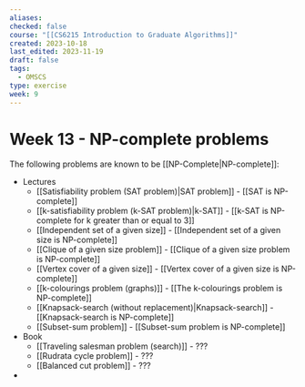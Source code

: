 ```yaml
---
aliases: 
checked: false
course: "[[CS6215 Introduction to Graduate Algorithms]]"
created: 2023-10-18
last_edited: 2023-11-19
draft: false
tags:
  - OMSCS
type: exercise
week: 9
---
```

# Week 13 - NP-complete problems

The following problems are known to be [[NP-Complete|NP-complete]]:
- Lectures
	- [[Satisfiability problem (SAT problem)|SAT problem]] - [[SAT is NP-complete]]
	- [[k-satisfiability problem (k-SAT problem)|k-SAT]] - [[k-SAT is NP-complete for k greater than or equal to 3]]
	- [[Independent set of a given size]] - [[Independent set of a given size is NP-complete]]
	- [[Clique of a given size problem]] - [[Clique of a given size problem is NP-complete]]
	- [[Vertex cover of a given size]] - [[Vertex cover of a given size is NP-complete]]
	- [[k-colourings problem (graphs)]] - [[The k-colourings problem is NP-complete]]
	- [[Knapsack-search (without replacement)|Knapsack-search]] - [[Knapsack-search is NP-complete]]
	- [[Subset-sum problem]] - [[Subset-sum problem is NP-complete]]
- Book
	- [[Traveling salesman problem (search)]] - ???
	- [[Rudrata cycle problem]] - ???
	- [[Balanced cut problem]] - ???
-
